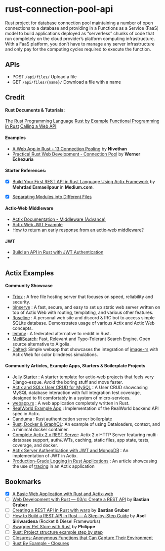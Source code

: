 # rust-connection-pool-api
Rust project for database connection pool maintaining a number of open connections to a database and providing in a Functions as a Service (FaaS) model to build applications deployed as “serverless” chunks of code that run completely on the cloud provider’s platform computing infrastructure. With a FaaS platform, you don’t have to manage any server infrastructure and only pay for the computing cycles required to execute the function.

## APIs
- POST `/api/files/` Upload a file
- GET `/api/files/{name}/` Download a file with a name

## Credit
#### Rust Documents & Tutorials:
[The Rust Programming Language](https://doc.rust-lang.org/book/title-page.html)
[Rust by Example](https://doc.rust-lang.org/rust-by-example/index.html)
[Functional Programming in Rust](https://mmstick.gitbooks.io/rust-programming-phoronix-reader-how-to/content/chapter02.html)
[Calling a Web API](https://rust-lang-nursery.github.io/rust-cookbook/web/clients/apis.html)

#### Examples
- [A Web App in Rust - 13 Connection Pooling](https://dev.to/krowemoh/a-web-app-in-rust-13-connection-pooling-3c9c) by **Nivethan**
- [Practical Rust Web Development - Connection Pool](https://dev.to/werner/practical-rust-web-development-connection-pool-46f4) by **Werner Echezuría**

#### Starter References:
- [x] [Build Your First REST API in Rust Language Using Actix Framework](https://medium.com/swlh/build-your-first-rest-api-using-rust-language-and-actix-framework-8f827175b30f) by **Mehrdad Esmaeilpour** in **Medium.com**.
- [x] [Separating Modules into Different Files](https://doc.rust-lang.org/book/ch07-05-separating-modules-into-different-files.html)


#### Actix-Web Middleware
- [Actix Documentation - Middleware (Advance)](https://actix.rs/docs/middleware/)
- [Actix Web JWT Example](https://github.com/emreyalvac/actix-web-jwt/blob/master/src/middlewares/auth.rs)
- [How to return an early response from an actix-web middleware?](https://stackoverflow.com/questions/57892819/how-to-return-an-early-response-from-an-actix-web-middleware)

#### JWT
- [Build an API in Rust with JWT Authentication](https://auth0.com/blog/build-an-api-in-rust-with-jwt-authentication-using-actix-web/)
- 

## Actix Examples
#### Community Showcase

- [Triox](https://github.com/AaronErhardt/Triox) : A free file hosting server that focuses on speed, reliability and security.
- [binserve](https://github.com/mufeedvh/binserve) : A fast, secure, and easy to set up static web server written on top of Actix Web with routing, templating, and various other features.
- [Roseline](https://github.com/DoumanAsh/roseline.rs) : A personal web site and discord & IRC bot to access simple SQLite database. Demonstrates usage of various Actix and Actix Web concepts.
- [lemmy](https://github.com/dessalines/lemmy) : A federated alternative to reddit in Rust.
- [MeiliSearch](https://github.com/meilisearch/MeiliSearch): Fast, Relevant and Typo-Tolerant Search Engine. Open source alternative to Algolia.
- [Dalted](https://github.com/carrascomj/dalted): Simple webapp that showcases the integration of [image-rs](https://github.com/image-rs/image) with Actix Web for color blindness simulations.

#### Community Articles, Example Apps, Starters & Boilerplate Projects

- [Jelly Starter](https://github.com/secretkeysio/jelly-actix-web-starter) : A starter template for actix-web projects that feels very Django-esque. Avoid the boring stuff and move faster.
- [Actix and SQLx User CRUD for MySQL](https://github.com/jamesjmeyer210/actix_sqlx_mysql_user_crud) : A User CRUD showcasing MySQL database interaction with full integration test coverage, designed to fit comfortably in a system of micro-services.
- [webapp.rs](https://github.com/saschagrunert/webapp.rs) : A web application completely written in Rust.
- [RealWorld Example App](https://github.com/fairingrey/actix-realworld-example-app) : Implementation of the RealWorld backend API spec in Actix.
- [Canduma](https://github.com/clifinger/canduma) : Rust authentication server boilerplate
- [Rust, Docker & GraphQL](https://github.com/jayy-lmao/rust-graphql-docker): An example of using Dataloaders, context, and a minimal docker container.
- [Complete Actix 2.x REST Server](https://github.com/ddimaria/rust-actix-example): Actix 2.x HTTP Server featuring multi-database support, auth/JWTs, caching, static files, app state, tests, coverage, and docker.
- [Actix Server Authentication with JWT and MongoDB](https://github.com/emreyalvac/actix-web-jwt/) : An implementation of JWT in Actix.
- [Production-Grade Logging in Rust Applications](https://medium.com/better-programming/production-grade-logging-in-rust-applications-2c7fffd108a6) : An article showcasing the use of [tracing](https://github.com/tokio-rs/tracing) in an Actix application

## Bookmarks
- [x] [A Basic Web Application with Rust and Actix-web](https://www.zupzup.org/rust-webapp/index.html)
- [ ] [Web Development with Rust — 03/x: Create a REST API](https://dev.to/gruberb/web-development-with-rust-03-x-create-a-rest-api-3i82) by **Bastian Gruber**
- [ ] [Creating a REST API in Rust with warp](https://blog.logrocket.com/creating-a-rest-api-in-rust-with-warp/) by **Bastian Gruber**
- [ ] [How to Build a REST API in Rust — A Step-by-Step Guide](https://betterprogramming.pub/rest-api-in-rust-step-by-step-guide-b8a6c5fcbff0) by **Asel Siriwardena** (Rocket & Diesel Frameworks)
- [ ] [Swagger Pet Store with Rust](https://medium.com/@pvinchon/swagger-pet-store-with-rust-8a8846868b42) by **Philippe**
- [ ] [Rust: Project structure example step by step](https://dev.to/ghost/rust-project-structure-example-step-by-step-3ee)
- [ ] [Closures: Anonymous Functions that Can Capture Their Environment](https://doc.rust-lang.org/book/ch13-01-closures.html)
- [ ] [Rust By Example - Closures](https://doc.rust-lang.org/rust-by-example/fn/closures.html)
